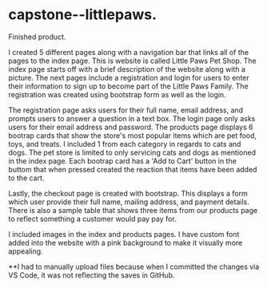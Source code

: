# capstone--littlepaws.

Finished product.

I created 5 different pages along with a navigation bar that links all of the pages to the index page. This is website is called Little Paws Pet Shop. The index page starts off with a brief description of the website along with a picture. The next pages include a registration and login for users to enter their information to sign up to become part of the Little Paws Family. The registration was created using bootstrap form as well as the login.

The registration page asks users for their full name, email address, and prompts users to answer a question in a text box. The login page only asks users for their email address and password. The products page displays 6 bootrap cards that show the store's most popular items which are pet food, toys, and treats. I included 1 from each category in regards to cats and dogs. The pet store is limited to only servicing cats and dogs as mentioned in the index page. Each bootrap card has a 'Add to Cart' button in the buttom that when pressed created the reaction that items have been added to the cart.

Lastly, the checkout page is created with bootstrap. This displays a form which user provide their full name, mailing address, and payment details. There is also a sample table that shows three items from our products page to reflect something a customer would pay pay for.

I included images in the index and products pages. I have custom font added into the website with a pink background to make it visually more appealing.

**I had to manually upload files because when I committed the changes via VS Code, it was not reflecting the saves in GitHub. 
